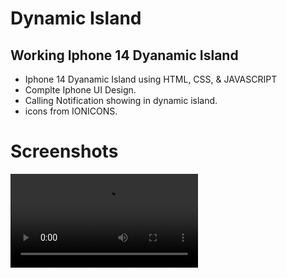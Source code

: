 #  Dynamic Island

## Working Iphone 14 Dyanamic Island


- Iphone 14 Dyanamic Island using HTML, CSS, & JAVASCRIPT
- Complte Iphone UI Design.
- Calling Notification showing in dynamic island.
- icons from IONICONS.

# Screenshots

![App Screenshot](./Assets/Untitled%20design%20(1).mp4)